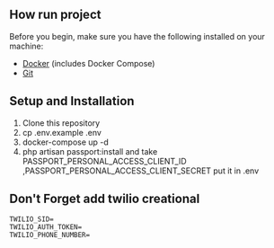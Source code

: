 ## How run project

Before you begin, make sure you have the following installed on your machine:

- [Docker](https://www.docker.com/get-started) (includes Docker Compose)
- [Git](https://git-scm.com/)

## Setup and Installation
1. Clone this repository
2. cp .env.example .env
3. docker-compose up -d
4. php artisan passport:install and take PASSPORT_PERSONAL_ACCESS_CLIENT_ID ,PASSPORT_PERSONAL_ACCESS_CLIENT_SECRET put it in .env

## Don't Forget add twilio creational
```
TWILIO_SID=
TWILIO_AUTH_TOKEN=
TWILIO_PHONE_NUMBER=
```

